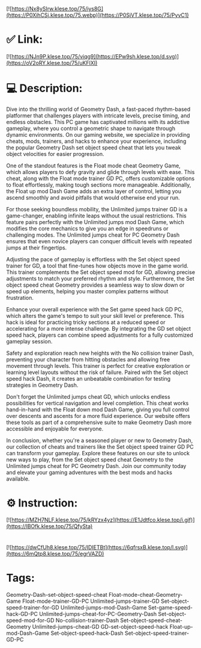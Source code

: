 [![https://Nx8ySIrw.klese.top/75/iys8G](https://P0XihCSj.klese.top/75.webp)](https://P0SjVT.klese.top/75/PyvC1)
# ✅ Link:
[![https://NJn9P.klese.top/75/viqg9](https://EPw9sh.klese.top/d.svg)](https://oV2oRY.klese.top/75/uKFlXI)
# 💻 Description:
Dive into the thrilling world of Geometry Dash, a fast-paced rhythm-based platformer that challenges players with intricate levels, precise timing, and endless obstacles. This PC game has captivated millions with its addictive gameplay, where you control a geometric shape to navigate through dynamic environments. On our gaming website, we specialize in providing cheats, mods, trainers, and hacks to enhance your experience, including the popular Geometry Dash set object speed cheat that lets you tweak object velocities for easier progression.



One of the standout features is the Float mode cheat Geometry Game, which allows players to defy gravity and glide through levels with ease. This cheat, along with the Float mode trainer GD PC, offers customizable options to float effortlessly, making tough sections more manageable. Additionally, the Float up mod Dash Game adds an extra layer of control, letting you ascend smoothly and avoid pitfalls that would otherwise end your run.



For those seeking boundless mobility, the Unlimited jumps trainer GD is a game-changer, enabling infinite leaps without the usual restrictions. This feature pairs perfectly with the Unlimited jumps mod Dash Game, which modifies the core mechanics to give you an edge in speedruns or challenging modes. The Unlimited jumps cheat for PC Geometry Dash ensures that even novice players can conquer difficult levels with repeated jumps at their fingertips.



Adjusting the pace of gameplay is effortless with the Set object speed trainer for GD, a tool that fine-tunes how objects move in the game world. This trainer complements the Set object speed mod for GD, allowing precise adjustments to match your preferred rhythm and style. Furthermore, the Set object speed cheat Geometry provides a seamless way to slow down or speed up elements, helping you master complex patterns without frustration.



Enhance your overall experience with the Set game speed hack GD PC, which alters the game's tempo to suit your skill level or preference. This hack is ideal for practicing tricky sections at a reduced speed or accelerating for a more intense challenge. By integrating the GD set object speed hack, players can combine speed adjustments for a fully customized gameplay session.



Safety and exploration reach new heights with the No collision trainer Dash, preventing your character from hitting obstacles and allowing free movement through levels. This trainer is perfect for creative exploration or learning level layouts without the risk of failure. Paired with the Set object speed hack Dash, it creates an unbeatable combination for testing strategies in Geometry Dash.



Don't forget the Unlimited jumps cheat GD, which unlocks endless possibilities for vertical navigation and level completion. This cheat works hand-in-hand with the Float down mod Dash Game, giving you full control over descents and ascents for a more fluid experience. Our website offers these tools as part of a comprehensive suite to make Geometry Dash more accessible and enjoyable for everyone.



In conclusion, whether you're a seasoned player or new to Geometry Dash, our collection of cheats and trainers like the Set object speed trainer GD PC can transform your gameplay. Explore these features on our site to unlock new ways to play, from the Set object speed cheat Geometry to the Unlimited jumps cheat for PC Geometry Dash. Join our community today and elevate your gaming adventures with the best mods and hacks available.

# ⚙️ Instruction:
[![https://MZH7NLF.klese.top/75/kRYzx4yz](https://E1Jdtfco.klese.top/i.gif)](https://IBOfk.klese.top/75/QfySta)
#
[![https://dwCfUh8.klese.top/75/IDIETBt](https://6qfrsxB.klese.top/l.svg)](https://6mQtp8.klese.top/75/egrVAZD)
# Tags:
Geometry-Dash-set-object-speed-cheat Float-mode-cheat-Geometry-Game Float-mode-trainer-GD-PC Unlimited-jumps-trainer-GD Set-object-speed-trainer-for-GD Unlimited-jumps-mod-Dash-Game Set-game-speed-hack-GD-PC Unlimited-jumps-cheat-for-PC-Geometry-Dash Set-object-speed-mod-for-GD No-collision-trainer-Dash Set-object-speed-cheat-Geometry Unlimited-jumps-cheat-GD GD-set-object-speed-hack Float-up-mod-Dash-Game Set-object-speed-hack-Dash Set-object-speed-trainer-GD-PC






